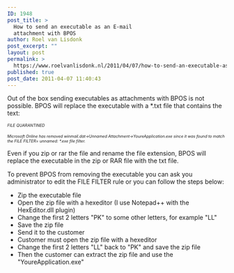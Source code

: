 ```yaml
---
ID: 1948
post_title: >
  How to send an executable as an E-mail
  attachment with BPOS
author: Roel van Lisdonk
post_excerpt: ""
layout: post
permalink: >
  https://www.roelvanlisdonk.nl/2011/04/07/how-to-send-an-executable-as-an-mail-attachment-with-bpos/
published: true
post_date: 2011-04-07 11:40:43
---
```

Out of the box sending executables as attachments with BPOS is not possible. BPOS will replace the executable with a *.txt file that contains the text:

<span style="font-size: xx-small;"><em>FILE QUARANTINED</em></span>

<span style="font-size: xx-small;"><em>Microsoft Online has removed winmail.dat-&gt;Unnamed Attachment-&gt;YoureApplication.exe since it
was found to match the FILE FILTER= unnamed: *.exe file filter.</em></span>

Even if you zip or rar the file and rename the file extension, BPOS will replace the executable in the zip or RAR file with the txt file.

To prevent BPOS from removing the executable you can ask you administrator to edit the FILE FILTER rule or you can follow the steps below:
<ul>
	<li>Zip the executable file</li>
	<li>Open the zip file with a hexeditor (I use Notepad++ with the HexEditor.dll plugin)</li>
	<li>Change the first 2 letters "PK" to some other letters, for example "LL"</li>
	<li>Save the zip file</li>
	<li>Send it to the customer</li>
	<li>Customer must open the zip file with a hexeditor</li>
	<li>Change the first 2 letters "LL" back to "PK" and save the zip file</li>
	<li>Then the customer can extract the zip file and use the "YoureApplication.exe"</li>
</ul>